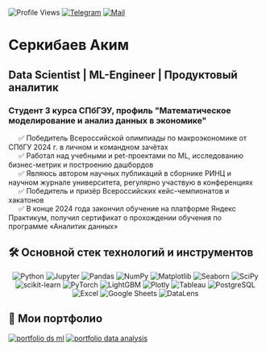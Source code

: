![Profile Views](https://komarev.com/ghpvc/?username=Akim-norfeg&style=for-the-badge)
[![Telegram](https://img.shields.io/badge/Telegram-2CA5E0?style=for-the-badge&logo=telegram&logoColor=white)](https://t.me/s_Akim_s)
[![Mail](https://img.shields.io/badge/Mail.Ru-Mail.Ru-005FF9?style=for-the-badge&logo=Mail.Ru&logoColor=white)](mailto:as-0405@mail.ru)

# Серкибаев Аким
## Data Scientist | ML-Engineer | Продуктовый аналитик 

### Студент 3 курса СПбГЭУ, профиль "Математическое моделирование и анализ данных в экономике" <br>
&nbsp;&nbsp;&nbsp;&nbsp; ✅ Победитель Всероссийской олимпиады по макроэкономике от СПбГУ 2024 г. в личном и командном зачётах <br>
&nbsp;&nbsp;&nbsp;&nbsp; ✅ Работал над учебными и pet-проектами по ML, исследованию бизнес-метрик и построению дашбордов <br>
&nbsp;&nbsp;&nbsp;&nbsp; ✅ Являюсь автором научных публикаций в сборнике РИНЦ и научном журнале университета, регулярно участвую в конференциях <br>
&nbsp;&nbsp;&nbsp;&nbsp; ✅ Победитель и призёр Всероссийских кейс-чемпионатов и хакатонов <br>
&nbsp;&nbsp;&nbsp;&nbsp; ✅ В конце 2024 года закончил обучение на платформе Яндекс Практикум, получил сертификат о прохождении обучения по программе «Аналитик данных» <br>

## 🛠 Основной стек технологий и инструментов

<p align="center">
  <img alt="Python" src="https://img.shields.io/badge/-Python-3776AB?style=for-the-badge&logo=python&logoColor=white"/>
  <img alt="Jupyter" src="https://img.shields.io/badge/-Jupyter-F37626?style=for-the-badge&logo=jupyter&logoColor=white"/>
  <img alt="Pandas" src="https://img.shields.io/badge/-Pandas-150458?style=for-the-badge&logo=pandas&logoColor=white"/>
  <img alt="NumPy" src="https://img.shields.io/badge/-NumPy-013243?style=for-the-badge&logo=numpy&logoColor=white"/>
  <img alt="Matplotlib" src="https://img.shields.io/badge/-Matplotlib-11557C?style=for-the-badge&logo=matplotlib&logoColor=white"/>
  <img alt="Seaborn" src="https://img.shields.io/badge/-Seaborn-3772A4?style=for-the-badge&logo=seaborn&logoColor=white"/>
  <img alt="SciPy" src="https://img.shields.io/badge/-SciPy-8CAAE6?style=for-the-badge&logo=scipy&logoColor=white"/>
  <img alt="scikit-learn" src="https://img.shields.io/badge/-scikit--learn-F7931E?style=for-the-badge&logo=scikit-learn&logoColor=white"/>
  <img alt="PyTorch" src="https://img.shields.io/badge/-PyTorch-EE4C2C?style=for-the-badge&logo=PyTorch&logoColor=white"/>
  <img alt="LightGBM" src="https://img.shields.io/badge/-LightGBM-00A45E?style=for-the-badge&logo=lightgbm&logoColor=white"/>
  <img alt="Plotly" src="https://img.shields.io/badge/-Plotly-3F4F75?style=for-the-badge&logo=plotly&logoColor=white"/>
  <img alt="Tableau" src="https://img.shields.io/badge/-Tableau-3581B8?style=for-the-badge&logo=tableau&logoColor=white"/>
  <img alt="PostgreSQL" src="https://img.shields.io/badge/-PostgreSQL-316192?style=for-the-badge&logo=postgresql&logoColor=white"/>
  <img alt="Excel" src="https://img.shields.io/badge/-Excel-217346?style=for-the-badge&logo=microsoft-excel&logoColor=white"/>
  <img alt="Google Sheets" src="https://img.shields.io/badge/-Google_Sheets-0F9D58?style=for-the-badge&logo=google-sheets&logoColor=white"/>
  <img alt="DataLens" src="https://img.shields.io/badge/-DataLens-F2C811?style=for-the-badge&logo=power-bi&logoColor=white"/>
</p>


## 🌟 Мои портфолио
[![portfolio ds ml](https://github-readme-stats.vercel.app/api/pin/?username=Akim-norfeg&repo=portfolio-ds-ml&theme=radical)](https://github.com/Akim-norfeg/Portfolio-DS-ML)
[![portfolio data analysis](https://github-readme-stats.vercel.app/api/pin/?username=Akim-norfeg&repo=portfolio&theme=radical)](https://github.com/Akim-norfeg/Portfolio)
